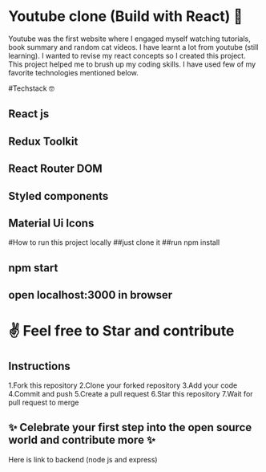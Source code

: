 # Youtube clone (Build with React) 🎉
Youtube was the first website where I engaged myself watching tutorials, book summary and random cat videos. I have learnt a lot from youtube (still learning).
I wanted to revise my react concepts so I created this project. This project helped me to brush up my coding skills. I have used few of my favorite technologies mentioned below.

#Techstack 🤓
## React js
## Redux Toolkit
## React Router DOM
## Styled components
## Material Ui Icons

#How to run this project locally
##just clone it
##run npm install
## npm start
## open localhost:3000 in browser
# ✌️ Feel free to Star and contribute

## Instructions
1.Fork this repository
2.Clone your forked repository
3.Add your code
4.Commit and push
5.Create a pull request
6.Star this repository
7.Wait for pull request to merge
## ✨ Celebrate your first step into the open source world and contribute more ✨

Here is link to backend (node js and express)


